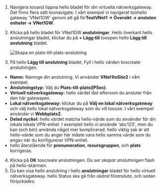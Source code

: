 1. Navigera tooand öppna hello bladet för din virtuella nätverksgateway. Det finns flera sätt toonavigate. I vårt exempel vi navigerat toohello gateway 'VNet1GW' genom att gå för**TestVNet1 -> Översikt -> ansluten enheter -> VNet1GW**.
2. Klicka på hello bladet för VNet1GW **anslutningar**. Hello överkant hello anslutningar bladet, klickar du på **+ Lägg till** tooopen hello **Lägg till anslutning** bladet.

    ![Skapa en plats-till-plats-anslutning](./media/vpn-gateway-add-site-to-site-connection-s2s-rm-portal-include/connection1.png)

3. På hello **Lägg till anslutning** bladet, Fyll i hello värden toocreate anslutningen.

  - **Namn:** Namnge din anslutning. Vi använder **VNet1toSite2** i vårt exempel.
  - **Anslutningstyp:** Välj du **Plats-till-plats(IPSec)**.
  - **Virtuell nätverksgateway:** hello värdet låst eftersom du ansluter från den här gatewayen.
  - **Lokal nätverksgateway:** klickar du på **Välj en lokal nätverksgateway** och välj hello lokal nätverksgateway som du vill toouse. I vårt exempel använder vi **Webbplats2**.
  - **Delad nyckel:** hello värdet matcha hello-värde som du använder för din lokala lokala VPN-enhet. I exemplet hello vi använde 'abc123', men du kan (och bör) använda något mer komplicerad. hello viktig sak är att hello-värde som du anger här måste vara hello samma värde som du angav när du konfigurerar VPN-enhet.
  - hello återstående för **prenumeration**, **resursgruppen**, och **plats** korrigeras.

4. Klicka på **OK** toocreate anslutningen. Du ser *skapar anslutningen* flash på hello-skärmen.
5. Du kan visa hello anslutning i hello **anslutningar** bladet för hello virtuell nätverksgateway. hello Status ska gå från *okänd* för*ansluta*, och sedan för*lyckades*.

